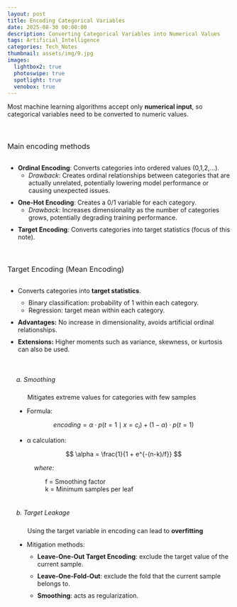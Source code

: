 ```yaml
---
layout: post
title: Encoding Categorical Variables
date: 2025-08-30 00:00:00
description: Converting Categorical Variables into Numerical Values
tags: Artificial_Intelligence
categories: Tech_Notes
thumbnail: assets/img/9.jpg
images:
  lightbox2: true
  photoswipe: true
  spotlight: true
  venobox: true
---
```


Most machine learning algorithms accept only **numerical input**, so categorical variables need to be converted to numeric values.

<br>

<h3 style="font-weight: 400; margin-bottom: 30px;">Main encoding methods</h3>
<ul>
  <li style="margin-bottom: 10px;"><b>Ordinal Encoding</b>: Converts categories into ordered values (0,1,2,…).
    <ul>
      <li><i>Drawback</i>: Creates ordinal relationships between categories that are actually unrelated, potentially lowering model performance or causing unexpected issues.</li>
    </ul>
  </li>
  <li style="margin-bottom: 10px;"><b>One-Hot Encoding</b>: Creates a 0/1 variable for each category.
    <ul>
      <li><i>Drawback</i>: Increases dimensionality as the number of categories grows, potentially degrading training performance.</li>
    </ul>
  </li>
  <li style="margin-bottom: 10px;"><b>Target Encoding</b>: Converts categories into target statistics (focus of this note).</li>
</ul>

<br>

<h3 style="font-weight: 400; margin-bottom: 30px;">Target Encoding (Mean Encoding)</h3>
<ul>
  <li style="margin-bottom: 10px;">Converts categories into <b>target statistics</b>.
    <ul>
      <li style="margin-top: 10px;">Binary classification: probability of 1 within each category.</li>
      <li>Regression: target mean within each category.</li>
    </ul>
  </li>
  <li style="margin-bottom: 10px;"><b>Advantages:</b> No increase in dimensionality, avoids artificial ordinal relationships.</li>
  <li style="margin-bottom: 10px;"><b>Extensions:</b> Higher moments such as variance, skewness, or kurtosis can also be used.</li>
</ul>

<br>

<div style="margin-left: 20px;">
<h5 style="font-weight: 400;">a. Smoothing</h5>
<p style="margin-left: 25px;">Mitigates extreme values for categories with few samples</p>

<ul>
<li>Formula:</li>
</ul>

$$
encoding = \alpha \cdot p(t=1 \mid x=c_i) + (1-\alpha) \cdot p(t=1)
$$

<ul>
<li>α calculation:</li>
</ul>

$$
\alpha = \frac{1}{1 + e^{-(n-k)/f}}
$$

<div style="margin-left: 40px;">
  <p><i>where:</i></p>
  <div style="margin-left: 25px;">
    f = Smoothing factor<br> 
    k = Minimum samples per leaf
  </div>
</div>
</div>

<br>

<div style="margin-left: 20px;">
<h5 style="font-weight: 400;">b. Target Leakage</h5>
<p style="margin-left: 25px;">Using the target variable in encoding can lead to <b>overfitting</b></p>

<ul>
  <li style="margin-bottom: 10px;">Mitigation methods:
    <ul>
      <li style="margin-top: 10px; margin-bottom: 10px;"><b>Leave-One-Out Target Encoding</b>: exclude the target value of the current sample.</li>
      <li style="margin-bottom: 10px;"><b>Leave-One-Fold-Out</b>: exclude the fold that the current sample belongs to.</li>
      <li style="margin-bottom: 10px;"><b>Smoothing</b>: acts as regularization.</li>
    </ul>
  </li>
</ul>

</div>
